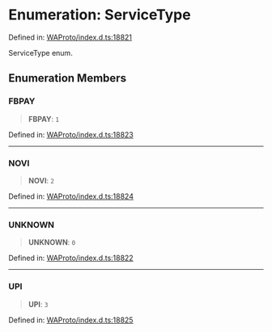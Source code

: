 # Enumeration: ServiceType

Defined in: [WAProto/index.d.ts:18821](https://github.com/Riders004/Tv/blob/3d6aaf6f3efb499dc9d0ca82bb24083bb45a8478/WAProto/index.d.ts#L18821)

ServiceType enum.

## Enumeration Members

### FBPAY

> **FBPAY**: `1`

Defined in: [WAProto/index.d.ts:18823](https://github.com/Riders004/Tv/blob/3d6aaf6f3efb499dc9d0ca82bb24083bb45a8478/WAProto/index.d.ts#L18823)

***

### NOVI

> **NOVI**: `2`

Defined in: [WAProto/index.d.ts:18824](https://github.com/Riders004/Tv/blob/3d6aaf6f3efb499dc9d0ca82bb24083bb45a8478/WAProto/index.d.ts#L18824)

***

### UNKNOWN

> **UNKNOWN**: `0`

Defined in: [WAProto/index.d.ts:18822](https://github.com/Riders004/Tv/blob/3d6aaf6f3efb499dc9d0ca82bb24083bb45a8478/WAProto/index.d.ts#L18822)

***

### UPI

> **UPI**: `3`

Defined in: [WAProto/index.d.ts:18825](https://github.com/Riders004/Tv/blob/3d6aaf6f3efb499dc9d0ca82bb24083bb45a8478/WAProto/index.d.ts#L18825)
